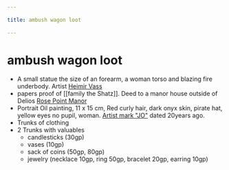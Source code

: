 --- 
title: ambush wagon loot 
---
# ambush wagon loot
-   A small statue the size of an forearm, a woman torso and blazing fire underbody. Artist [Heimir Vass](https://www.notion.so/Heimir-Vass-1faf2511a12f46b5ab75a18b199a960c)
-   papers proof of [[family the Shatz]]. Deed to a manor house outside of Delios [Rose Point Manor](https://www.notion.so/Rose-Point-Manor-aa72272a7c6a44a088b0b4465d1d9ff4)
-   Portrait Oil painting, 11 x 15 cm, Red curly hair, dark onyx skin, pirate hat, yellow eyes no pupil, woman. [Artist mark "JO"](https://www.notion.so/Artist-mark-JO-f6201560b78e48d4844f8a6a45e2b5f4) dated 20years ago.
-   Trunks of clothing
-   2 Trunks with valuables
	-   candlesticks (30gp)
	-   vases (10gp)
	-   sack of coins (50gp, 80gp)
	-   jewelry (necklace 10gp, ring 50gp, bracelet 20gp, earring 10gp)
	
